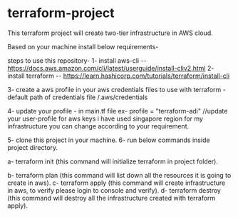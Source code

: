 # terraform-project

This terraform project will create two-tier infrastructure in AWS cloud.

Based on your machine install below requirements-

steps to use this repository-
1- install aws-cli -- https://docs.aws.amazon.com/cli/latest/userguide/install-cliv2.html
2- install terraform -- https://learn.hashicorp.com/tutorials/terraform/install-cli

3- create a aws profile in your aws credentials files to use with terraform -
default path of credentials file <userhome>/.aws/credentials

4- update your profile -  in main.tf file ex-   profile = "terraform-adi" //update your user-profile for aws keys
i have used singapore region for my infrastructure you can change according to your requirement.

5- clone this project in your machine.
6- run below commands inside project directory.

a- terraform init (this command will initialize terraform in project folder).

b- terraform plan  (this command will list down all the resources it is going to create in aws).
c- terraform apply (this command will create infrastructure in aws, to verify please login to console and verify).
d- terraform destroy (this command will destroy all the infrastructure created with terraform apply).
  
  
  
